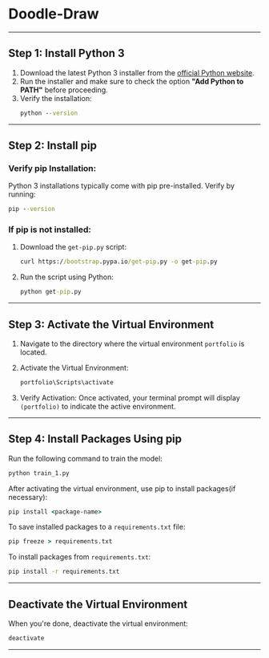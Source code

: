 # Doodle-Draw



---

## Step 1: Install Python 3

1. Download the latest Python 3 installer from the [official Python website](https://www.python.org/downloads/).
2. Run the installer and make sure to check the option **"Add Python to PATH"** before proceeding.
3. Verify the installation:
   ```cmd
   python --version
   ```

---

## Step 2: Install pip

### Verify pip Installation:
Python 3 installations typically come with pip pre-installed. Verify by running:
```cmd
pip --version
```

### If pip is not installed:
1. Download the `get-pip.py` script:
   ```cmd
   curl https://bootstrap.pypa.io/get-pip.py -o get-pip.py
   ```
2. Run the script using Python:
   ```cmd
   python get-pip.py
   ```

---

## Step 3: Activate the Virtual Environment

1. Navigate to the directory where the virtual environment `portfolio` is located.
2. Activate the Virtual Environment:
   ```cmd
   portfolio\Scripts\activate
   ```

3. Verify Activation:
   Once activated, your terminal prompt will display `(portfolio)` to indicate the active environment.

---

## Step 4: Install Packages Using pip

Run the following command to train the model:
```cmd
python train_1.py
```

After activating the virtual environment, use pip to install packages(if necessary):
```cmd
pip install <package-name>
```

To save installed packages to a `requirements.txt` file:
```cmd
pip freeze > requirements.txt
```

To install packages from `requirements.txt`:
```cmd
pip install -r requirements.txt
```

---

## Deactivate the Virtual Environment

When you're done, deactivate the virtual environment:
```cmd
deactivate
```

---


